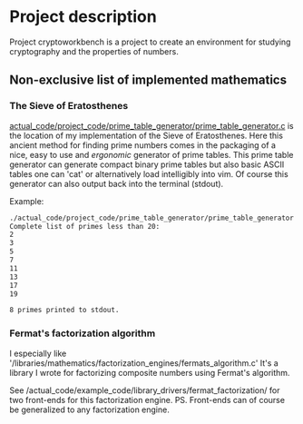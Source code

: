 # Project description
Project cryptoworkbench is a project to create an environment for studying cryptography and the properties of numbers.

## Non-exclusive list of implemented mathematics
### The Sieve of Eratosthenes
[actual\_code/project\_code/prime\_table\_generator/prime\_table\_generator.c](https://github.com/cryptoworkbench/cryptoworkbench/blob/main/actual_code/project_code/prime_table_generator/prime_table_generator.c) is the location of my implementation of the Sieve of Eratosthenes.
Here this ancient method for finding prime numbers comes in the packaging of a nice, easy to use and _ergonomic_ generator of prime tables.
This prime table generator can generate compact binary prime tables but also basic ASCII tables one can 'cat' or alternatively load intelligibly into vim.
Of course this generator can also output back into the terminal (stdout).

Example:
```bash
./actual_code/project_code/prime_table_generator/prime_table_generator 20 stdout
Complete list of primes less than 20:
2
3
5
7
11
13
17
19

8 primes printed to stdout.
```

### Fermat's factorization algorithm
I especially like '/libraries/mathematics/factorization\_engines/fermats\_algorithm.c'
It's a library I wrote for factorizing composite numbers using Fermat's algorithm.

See /actual\_code/example\_code/library\_drivers/fermat\_factorization/ for two front-ends for this factorization engine.
PS. Front-ends can of course be generalized to any factorization engine.
